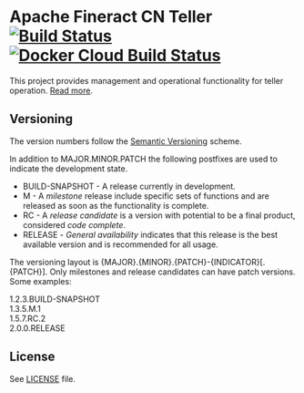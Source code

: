 # Apache Fineract CN Teller [![Build Status](https://api.travis-ci.com/apache/fineract-cn-teller.svg?branch=develop)](https://travis-ci.com/apache/fineract-cn-teller)  [![Docker Cloud Build Status](https://img.shields.io/docker/cloud/build/apache/fineract-cn-teller)](https://hub.docker.com/r/apache/fineract-cn-teller/builds)

This project provides management and operational functionality for teller operation.
[Read more](https://cwiki.apache.org/confluence/display/FINERACT/Fineract+CN+Project+Structure#FineractCNProjectStructure-teller).

## Versioning
The version numbers follow the [Semantic Versioning](http://semver.org/) scheme.

In addition to MAJOR.MINOR.PATCH the following postfixes are used to indicate the development state.

* BUILD-SNAPSHOT - A release currently in development. 
* M - A _milestone_ release include specific sets of functions and are released as soon as the functionality is complete.
* RC - A _release candidate_ is a version with potential to be a final product, considered _code complete_.
* RELEASE - _General availability_ indicates that this release is the best available version and is recommended for all usage.

The versioning layout is {MAJOR}.{MINOR}.{PATCH}-{INDICATOR}[.{PATCH}]. Only milestones and release candidates can  have patch versions. Some examples:

1.2.3.BUILD-SNAPSHOT  
1.3.5.M.1  
1.5.7.RC.2  
2.0.0.RELEASE

## License
See [LICENSE](LICENSE) file.
